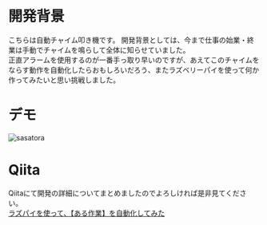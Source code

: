 # 開発背景
こちらは自動チャイム叩き機です。 開発背景としては、今まで仕事の始業・終業は手動でチャイムを鳴らして全体に知らせていました。<br/>
正直アラームを使用するのが一番手っ取り早いのですが、あえてこのチャイムをならす動作を自動化したらおもしろいだろう、またラズベリーパイを使って何か作ってみたいと思い挑戦しました。


# デモ
![sasatora](https://user-images.githubusercontent.com/43754736/96367676-36f33680-118a-11eb-898a-ecaa2563b9be.gif)


# Qiita
Qiitaにて開発の詳細についてまとめましたのでよろしければ是非見てください。<br/>
[ラズパイを使って、【ある作業】を自動化してみた](https://qiita.com/sasao3/items/aa6cc7d0f496dfd83dff)
